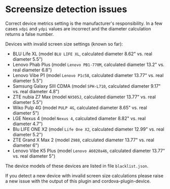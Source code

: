 # Screensize detection issues

Correct device metrics setting is the manufacturer's responsibility. In a few cases `xdpi` and `ydpi` values are incorrect and the diameter calculation returns a false number.

Devices with invalid screen size settings (known so far):

- BLU Life XL (model `BLU LIFE XL`, calculated diameter 8.62" vs. real diameter 5.5")
- Lenovo Phab Plus (model `Lenovo PB1-770M`, calculated diameter 13.2" vs. real diameter 6.8")
- Lenovo Vibe P1 (model `Lenovo P1c58`, calculated diameter 13.77" vs. real diameter 5.5")
- Samsung Galaxy SIII CDMA (model `SPH-L710`, calculated diameter 9.17" vs. real diameter 4.8")
- ZTE nubia Z7 Max (model `NX505J`, calculated diameter 13.77" vs. real diameter 5.5")
- Wiko Pulp 4G (model `PULP 4G`, calculated diameter 8.65" vs. real diameter 5")
- LGE Nexus 4 (model `Nexus 4`, calculated diameter 8.82" vs. real diameter 4.7")
- Blu LIFE ONE X2 (model `Life One X2`, calculated diameter 12.99" vs. real diameter 5.2")
- ZTE Grand X Max 2 (model `Z988`, calculated diameter 13.77" vs. real diameter 6")
- Lenovo Vibe K5 Plus (model `Lenovo A6020a46`, calculated diameter 13.77" vs. real diameter 5")

The device models of these devices are listed in file `blacklist.json`.

If you detect a new device with invalid screen size calculations please raise a new issue with the output of this plugin and cordova-plugin-device.

